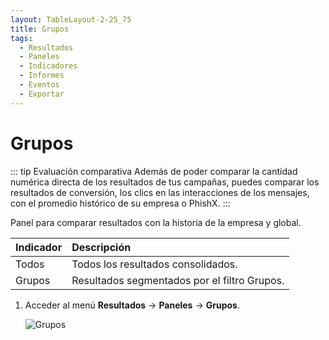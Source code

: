 ```yaml
---
layout: TableLayout-2-25_75
title: Grupos
tags:
  - Resultados
  - Paneles
  - Indicadores
  - Informes
  - Eventos
  - Exportar
---
```


# Grupos

::: tip Evaluación comparativa
Además de poder comparar la cantidad numérica directa de los resultados de tus campañas, puedes comparar los resultados de conversión, los clics en las interacciones de los mensajes, con el promedio histórico de su empresa o PhishX.
:::

Panel para comparar resultados con la historia de la empresa y global.

| Indicador | Descripción                                  |
| :-------- | :------------------------------------------- |
| Todos     | Todos los resultados consolidados.           |
| Grupos    | Resultados segmentados por el filtro Grupos. |

1. Acceder al menú **Resultados** -> **Paneles** -> **Grupos**.

   ![Grupos](https://cdn.phishx.io/phishx-docs/images/phishx_results_dashboards_groups_01.webp)
